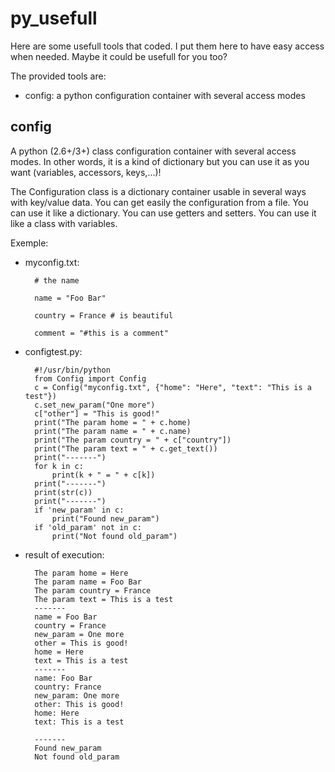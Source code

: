 py_usefull
==========

Here are some usefull tools that coded. I put them here to have easy access when needed. Maybe it could be usefull for you too?

The provided tools are:

* config: a python configuration container with several access modes


config
------

A python (2.6+/3+) class configuration container with several access modes.
In other words, it is a kind of dictionary but you can use it as you want (variables, accessors, keys,...)!

The Configuration class is a dictionary container usable in several ways with key/value data.
You can get easily the configuration from a file.
You can use it like a dictionary. You can use getters and setters. You can use it like a class with variables.

Exemple:

- myconfig.txt:

        # the name
        
        name = "Foo Bar"
        
        country = France # is beautiful
        
        comment = "#this is a comment"


- configtest.py:

        #!/usr/bin/python
        from Config import Config
        c = Config("myconfig.txt", {"home": "Here", "text": "This is a test"})
        c.set_new_param("One more")
        c["other"] = "This is good!"
        print("The param home = " + c.home)
        print("The param name = " + c.name)
        print("The param country = " + c["country"])
        print("The param text = " + c.get_text())
        print("-------")
        for k in c:
            print(k + " = " + c[k])
        print("-------")
        print(str(c))
        print("-------")
        if 'new_param' in c:
            print("Found new_param")
        if 'old_param' not in c:
            print("Not found old_param")

- result of execution:

        The param home = Here
        The param name = Foo Bar
        The param country = France
        The param text = This is a test
        -------
        name = Foo Bar
        country = France
        new_param = One more
        other = This is good!
        home = Here
        text = This is a test
        -------
        name: Foo Bar
        country: France
        new_param: One more
        other: This is good!
        home: Here
        text: This is a test
        
        -------
        Found new_param
        Not found old_param

